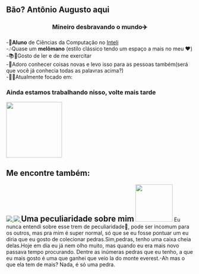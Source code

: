 ## Bão? Antônio Augusto aqui

<h3 align="center"> Mineiro desbravando o mundo✈️</h3>
-👤<b>Aluno</b> de Ciências da Computação no <a href="https://www.inteli.edu.br/">Inteli</a> <br>                                                                                                                  
-🎶Quase um <b>melômano</b> (estilo clássico tendo um espaço a mais no meu ❤️)<br>      
-📚🏀Gosto de ler e de me exercitar<br>                  
-🔎Adoro conhecer coisas novas e levo isso para as pessoas também(será que você já conhecia todas as palavras acima?)<br>                            
-👨‍💻Atualmente focado em:<br>    

 ### Ainda estamos trabalhando nisso, volte mais tarde
 <img width="150" src="https://media.istockphoto.com/id/1310718624/pt/foto/smiley.jpg?s=1024x1024&w=is&k=20&c=AmvkqrX-dVAU4ijnOxSOzttXPskmCMyyU7pFggtenwY=">  
 
 ## Me encontre também:
 <a href="https://www.instagram.com/antonioatra">
<img src="https://img.shields.io/badge/-Instagram-%23E4405F?style=for-the-badge&logo=instagram&logoColor=white">
</a>
<a href="mailto:aatra8@gmail.com">
 <img src="https://img.shields.io/badge/Gmail-333333?style=for-the-badge&logo=gmail&logoColor=red">
</a>

<h2 style="display:inline">Uma peculiaridade sobre mim</h2>
<img  src="https://media3.giphy.com/media/v1.Y2lkPTc5MGI3NjExM2c5dnFsbGJvZW0xamZ3aXp0M2UyOWw2OHpmMnc5NHkweWxodHUxMyZlcD12MV9pbnRlcm5hbF9naWZfYnlfaWQmY3Q9Zw/XvNdCCEdVYPwAqLWEI/giphy.webp" width="100">
Eu nunca entendi sobre esse trem de peculiaridade🤔, pode ser incomum para os outros, mas pra mim é super normal, só que se eu fosse pontuar um eu diria que eu gosto de colecionar pedras.Sim,pedras, tenho uma caixa cheia delas.Hoje em dia eu já nem olho muito, mas quando eu era mais novo passava tempo procurando. Dentre as inúmeras pedras que eu tenho, a que eu mais gosto é uma que ganhei que veio la do monte everest.-Ah mas o que ela tem de mais? Nada, é só uma pedra.

 
